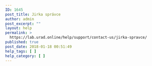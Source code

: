```yaml
---
ID: 1645
post_title: Jirka správce
author: admin
post_excerpt: ""
layout: help
permalink: >
  https://lab.urad.online/help/support/contact-us/jirka-spravce/
published: true
post_date: 2018-01-18 00:51:49
help_tags: [ ]
help_category: [ ]
---
```

<img class="alignnone size-medium wp-image-1610" src="http://multi.openlab.dev/wp-content/uploads/2018/01/bg17-300x200.jpg" alt="" /> <img class="alignnone size-medium wp-image-1608" src="http://multi.openlab.dev/wp-content/uploads/2018/01/bg24-300x219.jpg" alt="" /> <img class="alignnone size-medium wp-image-1612" src="http://multi.openlab.dev/wp-content/uploads/2018/01/hlava-300x131.jpg" alt="" />